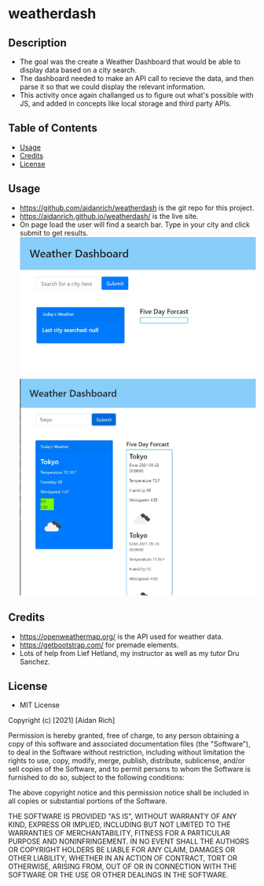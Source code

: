# weatherdash

## Description

- The goal was the create a Weather Dashboard that would be able to display data based on a city search.
- The dashboard needed to make an API call to recieve the data, and then parse it so that we could display the relevant information.
- This activity once again challanged us to figure out what's possible with JS, and added in concepts like local storage and third party APIs.
## Table of Contents
- [Usage](#usage)
- [Credits](#credits)
- [License](#license)
## Usage
- https://github.com/aidanrich/weatherdash is the git repo for this project.
- https://aidanrich.github.io/weatherdash/ is the live site.
- On page load the user will find a search bar. Type in your city and click submit to get results.
![Before search.](./assets/images/weather1.jpg)
![After search.](./assets/images/weather2.jpg)
## Credits
-  https://openweathermap.org/ is the API used for weather data.
- https://getbootstrap.com/ for premade elements.
- Lots of help from Lief Hetland, my instructor as well as my tutor Dru Sanchez.

## License
- MIT License

Copyright (c) [2021] [Aidan Rich]

Permission is hereby granted, free of charge, to any person obtaining a copy
of this software and associated documentation files (the "Software"), to deal in the Software without restriction, including without limitation the rights to use, copy, modify, merge, publish, distribute, sublicense, and/or sell copies of the Software, and to permit persons to whom the Software is
furnished to do so, subject to the following conditions:

The above copyright notice and this permission notice shall be included in all copies or substantial portions of the Software.

THE SOFTWARE IS PROVIDED "AS IS", WITHOUT WARRANTY OF ANY KIND, EXPRESS OR
IMPLIED, INCLUDING BUT NOT LIMITED TO THE WARRANTIES OF MERCHANTABILITY,
FITNESS FOR A PARTICULAR PURPOSE AND NONINFRINGEMENT. IN NO EVENT SHALL THE
AUTHORS OR COPYRIGHT HOLDERS BE LIABLE FOR ANY CLAIM, DAMAGES OR OTHER
LIABILITY, WHETHER IN AN ACTION OF CONTRACT, TORT OR OTHERWISE, ARISING FROM, OUT OF OR IN CONNECTION WITH THE SOFTWARE OR THE USE OR OTHER DEALINGS IN THE SOFTWARE.